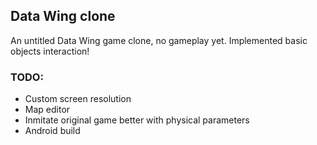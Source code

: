 ## Data Wing clone

An untitled Data Wing game clone, no gameplay yet. 
Implemented basic objects interaction!

### TODO:
 - Custom screen resolution
 - Map editor
 - Inmitate original game better with physical parameters
 - Android build

